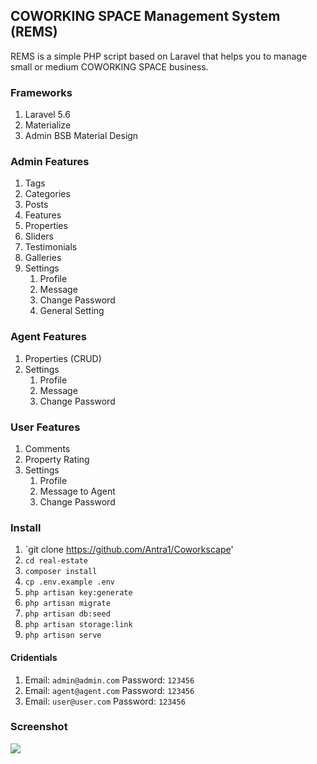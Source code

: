 ## COWORKING SPACE Management System (REMS)
REMS is a simple PHP script based on Laravel that helps you to manage small or medium COWORKING SPACE business.

### Frameworks
1. Laravel 5.6
2. Materialize
3. Admin BSB Material Design

### Admin Features
1. Tags
2. Categories
3. Posts
4. Features
5. Properties
6. Sliders
7. Testimonials
8. Galleries
9. Settings
    1. Profile
    2. Message
    3. Change Password
    4. General Setting

### Agent Features
1. Properties (CRUD)
2. Settings
    1. Profile
    2. Message
    3. Change Password

### User Features
1. Comments
2. Property Rating
3. Settings
    1. Profile
    2. Message to Agent
    3. Change Password


### Install
01. `git clone https://github.com/Antra1/Coworkscape'
02. `cd real-estate`
03. `composer install`
04. `cp .env.example .env`
05. `php artisan key:generate`
06. `php artisan migrate`
07. `php artisan db:seed`
08. `php artisan storage:link`
09. `php artisan serve`

#### Cridentials
01. 
    Email: `admin@admin.com` 
    Password: `123456`
02. 
    Email: `agent@agent.com` 
    Password: `123456`
03. 
    Email: `user@user.com` 
    Password: `123456`


### Screenshot

<img src="https://github.com/parvez-git/real-estate/blob/master/public/demo/home.jpg">
